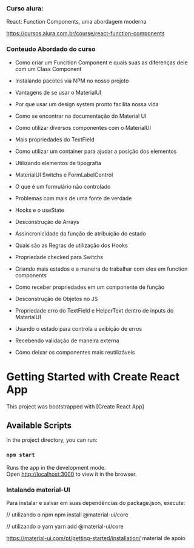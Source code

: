 ### Curso alura:

React: Function Components, uma abordagem moderna

https://cursos.alura.com.br/course/react-function-components



### Conteudo Abordado do curso
 * Como criar um Funcition Component e quais suas as diferenças dele com um Class Component

 * Instalando pacotes via NPM no nosso projeto

 * Vantagens de se usar o MaterialUI

 * Por que usar um design system pronto facilita nossa vida

 * Como se encontrar na documentação do Material UI

 * Como utilizar diversos componentes com o MaterialUI

 * Mais propriedades do TextField

 * Como utilizar um container para ajudar a posição dos elementos

 * Utilizando elementos de tipografia

 * MaterialUI Switchs e FormLabelControl

 * O que é um formulário não controlado

 * Problemas com mais de uma fonte de verdade

 * Hooks e o useState

 * Desconstrução de Arrays

 * Assincronicidade da função de atribuição do estado
 
 * Quais são as Regras de utilização dos Hooks

 * Propriedade checked para Switchs

 * Criando mais estados e a maneira de trabalhar com eles em function components

 * Como receber propriedades em um componente de função

 * Desconstrução de Objetos no JS

 * Propriedade erro do TextField e HelperText dentro de inputs do MaterialUI

 * Usando o estado para controla a exibição de erros

 * Recebendo validação de maneira externa

 * Como deixar os componentes mais reutilizáveis




# Getting Started with Create React App

This project was bootstrapped with [Create React App]

## Available Scripts

In the project directory, you can run:

### `npm start`

Runs the app in the development mode.\
Open [http://localhost:3000](http://localhost:3000) to view it in the browser.

### Intalando material-UI

Para instalar e salvar em suas dependências do package.json, execute:

// utilizando o npm
npm install @material-ui/core

// utilizando o yarn
yarn add @material-ui/core

https://material-ui.com/pt/getting-started/installation/ material de apoio
